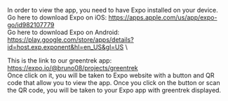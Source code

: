In order to view the app, you need to have Expo installed on your device.\
Go here to download Expo on iOS: https://apps.apple.com/us/app/expo-go/id982107779 \
Go here to download Expo on Android: https://play.google.com/store/apps/details?id=host.exp.exponent&hl=en_US&gl=US \

This is the link to our greentrek app: https://expo.io/@bruno08/projects/greentrek \
Once click on it, you will be taken to Expo website with a button and QR code that allow you to view the app. Once you click on the button or scan the QR code, you will be taken to your Expo app with greentrek displayed.